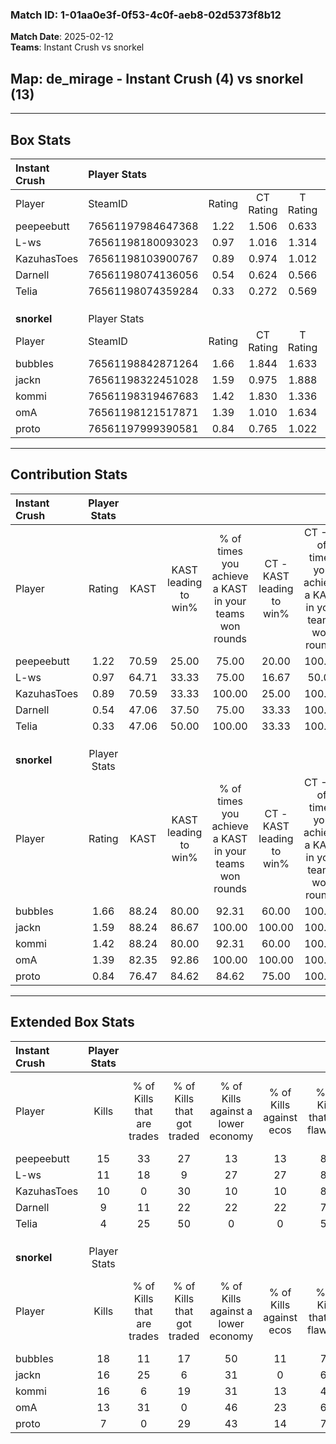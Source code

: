 ### Match ID: 1-01aa0e3f-0f53-4c0f-aeb8-02d5373f8b12  
**Match Date**: 2025-02-12  
**Teams**: Instant Crush vs snorkel  

## **Map**: de_mirage - Instant Crush (4) vs snorkel (13)  
---  

## Box Stats  

| **Instant Crush** | Player Stats      |        |           |          |       |       |       |         |        |      |     |
| :- | :- | :-: | :-: | :-: | :-: | :-: | :-: | :-: | :-: | :-: | :-: |
| Player            | SteamID           | Rating | CT Rating | T Rating | KAST  |  ADR  | Kills | Assists | Deaths | K/D  | HS% |
| peepeebutt        | 76561197984647368 |  1.22  |   1.506   |  0.633   | 70.59 | 99.9  |  15   |    5    |   15   | 1.00 | 46  |
| L-ws              | 76561198180093023 |  0.97  |   1.016   |  1.314   | 64.71 | 68.9  |  11   |    1    |   11   | 1.00 | 36  |
| KazuhasToes       | 76561198103900767 |  0.89  |   0.974   |  1.012   | 70.59 | 69.1  |  10   |    4    |   14   | 0.71 | 50  |
| Darnell           | 76561198074136056 |  0.54  |   0.624   |  0.566   | 47.06 | 65.3  |   9   |    1    |   17   | 0.53 | 88  |
| Telia             | 76561198074359284 |  0.33  |   0.272   |  0.569   | 47.06 | 34.2  |   4   |    3    |   13   | 0.31 | 75  |
|                   |                   |        |           |          |       |       |       |         |        |      |     |
|                   |                   |        |           |          |       |       |       |         |        |      |     |
|                   |                   |        |           |          |       |       |       |         |        |      |     |
| **snorkel**       | Player Stats      |        |           |          |       |       |       |         |        |      |     |
| Player            | SteamID           | Rating | CT Rating | T Rating | KAST  |  ADR  | Kills | Assists | Deaths | K/D  | HS% |
| bubbIes           | 76561198842871264 |  1.66  |   1.844   |  1.633   | 88.24 | 105.8 |  18   |    3    |   10   | 1.80 | 16  |
| jackn             | 76561198322451028 |  1.59  |   0.975   |  1.888   | 88.24 | 100.7 |  16   |    5    |   9    | 1.78 | 56  |
| kommi             | 76561198319467683 |  1.42  |   1.830   |  1.336   | 88.24 | 72.8  |  16   |    2    |   11   | 1.45 | 43  |
| omA               | 76561198121517871 |  1.39  |   1.010   |  1.634   | 82.35 | 84.9  |  13   |    2    |   7    | 1.86 | 61  |
| proto             | 76561197999390581 |  0.84  |   0.765   |  1.022   | 76.47 | 63.9  |   7   |    6    |   12   | 0.58 | 57  |
---  

## Contribution Stats  

| **Instant Crush** | Player Stats |       |                      |                                                        |                           |                                                             |                          |                                                            |
| :- | :-: | :-: | :-: | :-: | :-: | :-: | :-: | :-: |
| Player            |    Rating    | KAST  | KAST leading to win% | % of times you achieve a KAST in your teams won rounds | CT - KAST leading to win% | CT - % of times you achieve a KAST in your teams won rounds | T - KAST leading to win% | T - % of times you achieve a KAST in your teams won rounds |
| peepeebutt        |     1.22     | 70.59 |        25.00         |                         75.00                          |           20.00           |                           100.00                            |          50.00           |                           50.00                            |
| L-ws              |     0.97     | 64.71 |        33.33         |                         75.00                          |           16.67           |                            50.00                            |          66.67           |                           100.00                           |
| KazuhasToes       |     0.89     | 70.59 |        33.33         |                         100.00                         |           25.00           |                           100.00                            |          50.00           |                           100.00                           |
| Darnell           |     0.54     | 47.06 |        37.50         |                         75.00                          |           33.33           |                           100.00                            |          50.00           |                           50.00                            |
| Telia             |     0.33     | 47.06 |        50.00         |                         100.00                         |           33.33           |                           100.00                            |          100.00          |                           100.00                           |
|                   |              |       |                      |                                                        |                           |                                                             |                          |                                                            |
|                   |              |       |                      |                                                        |                           |                                                             |                          |                                                            |
|                   |              |       |                      |                                                        |                           |                                                             |                          |                                                            |
| **snorkel**       | Player Stats |       |                      |                                                        |                           |                                                             |                          |                                                            |
| Player            |    Rating    | KAST  | KAST leading to win% | % of times you achieve a KAST in your teams won rounds | CT - KAST leading to win% | CT - % of times you achieve a KAST in your teams won rounds | T - KAST leading to win% | T - % of times you achieve a KAST in your teams won rounds |
| bubbIes           |     1.66     | 88.24 |        80.00         |                         92.31                          |           60.00           |                           100.00                            |          90.00           |                           90.00                            |
| jackn             |     1.59     | 88.24 |        86.67         |                         100.00                         |          100.00           |                           100.00                            |          83.33           |                           100.00                           |
| kommi             |     1.42     | 88.24 |        80.00         |                         92.31                          |           60.00           |                           100.00                            |          90.00           |                           90.00                            |
| omA               |     1.39     | 82.35 |        92.86         |                         100.00                         |          100.00           |                           100.00                            |          90.91           |                           100.00                           |
| proto             |     0.84     | 76.47 |        84.62         |                         84.62                          |           75.00           |                           100.00                            |          88.89           |                           80.00                            |
---  

## Extended Box Stats  

| **Instant Crush** | Player Stats |                            |                            |                                    |                         |                              |                                 |        |                             |                                     |                          |                               |                            |
| :- | :-: | :-: | :-: | :-: | :-: | :-: | :-: | :-: | :-: | :-: | :-: | :-: | :-: |
| Player            |    Kills     | % of Kills that are trades | % of Kills that got traded | % of Kills against a lower economy | % of Kills against ecos | % of Kills that are flawless | % of Kills that are close duels | Deaths | % of Deaths that get traded | % of Deaths against a lower economy | % of Deaths against ecos | % of Deaths that are flawless | % of Deaths that are close |
| peepeebutt        |      15      |             33             |             27             |                 13                 |           13            |              80              |               13                |   15   |              7              |                 13                  |            13            |              67               |             7              |
| L-ws              |      11      |             18             |             9              |                 27                 |           27            |              82              |                0                |   11   |             18              |                 18                  |            18            |              64               |             18             |
| KazuhasToes       |      10      |             0              |             30             |                 10                 |           10            |              80              |                0                |   14   |             21              |                 14                  |            14            |              57               |             0              |
| Darnell           |      9       |             11             |             22             |                 22                 |           22            |              78              |                0                |   17   |             12              |                 12                  |            12            |              65               |             6              |
| Telia             |      4       |             25             |             50             |                 0                  |            0            |              50              |                0                |   13   |              8              |                 15                  |            15            |              69               |             8              |
|                   |              |                            |                            |                                    |                         |                              |                                 |        |                             |                                     |                          |                               |                            |
|                   |              |                            |                            |                                    |                         |                              |                                 |        |                             |                                     |                          |                               |                            |
|                   |              |                            |                            |                                    |                         |                              |                                 |        |                             |                                     |                          |                               |                            |
| **snorkel**       | Player Stats |                            |                            |                                    |                         |                              |                                 |        |                             |                                     |                          |                               |                            |
| Player            |    Kills     | % of Kills that are trades | % of Kills that got traded | % of Kills against a lower economy | % of Kills against ecos | % of Kills that are flawless | % of Kills that are close duels | Deaths | % of Deaths that get traded | % of Deaths against a lower economy | % of Deaths against ecos | % of Deaths that are flawless | % of Deaths that are close |
| bubbIes           |      18      |             11             |             17             |                 50                 |           11            |              72              |                6                |   10   |             10              |                 30                  |            10            |              80               |             0              |
| jackn             |      16      |             25             |             6              |                 31                 |            0            |              69              |                6                |   9    |             33              |                 56                  |            22            |              89               |             11             |
| kommi             |      16      |             6              |             19             |                 31                 |           13            |              44              |               13                |   11   |             27              |                 36                  |            9             |              100              |             0              |
| omA               |      13      |             31             |             0              |                 46                 |           23            |              62              |                8                |   7    |             29              |                 29                  |            0             |              71               |             0              |
| proto             |      7       |             0              |             29             |                 43                 |           14            |              71              |                0                |   12   |             25              |                 33                  |            17            |              67               |             8              |
